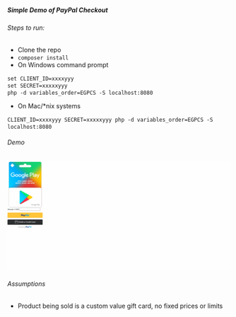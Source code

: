 ##### Simple Demo of PayPal Checkout

###### Steps to run:
- Clone the repo
- `composer install`
- On Windows command prompt
```
set CLIENT_ID=xxxxyyy
set SECRET=xxxxxyyy
php -d variables_order=EGPCS -S localhost:8080
```
- On Mac/*nix systems
```
CLIENT_ID=xxxxyyy SECRET=xxxxxyyy php -d variables_order=EGPCS -S localhost:8080
```

###### Demo
![checkout](checkout_demo.gif)

###### Assumptions
- Product being sold is a custom value gift card, no fixed prices or limits